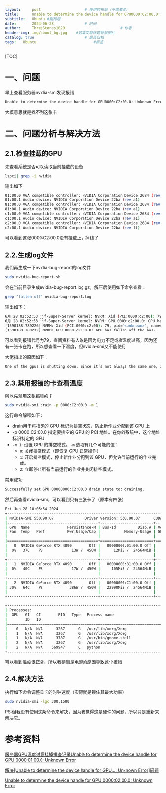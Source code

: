 ```yaml
---
layout:     post   				    # 使用的布局（不需要改）
title:      Unable to determine the device handle for GPU0000:C2:00.0: Unknown Error # 标题 
subtitle:   Ubuntu #副标题
date:       2024-06-28 				# 时间
author:     ThreeStones1029 						# 作者
header-img: img/about_bg.jpg 	#这篇文章标题背景图片
catalog: true 						# 是否归档
tags:	Ubuntu							#标签
---
```


[TOC]

# 一、问题

早上查看服务器nvidia-smi发现报错

~~~bash
Unable to determine the device handle for GPU0000:C2:00.0: Unknown Error
~~~

大概意思就是找不到这张卡

# 二、问题分析与解决方法

## 2.1.检查挂载的GPU

先查看系统是否可以读取当前挂载的设备

~~~bash
lspci| grep -i nvidia
~~~

输出如下

~~~bash
01:00.0 VGA compatible controller: NVIDIA Corporation Device 2684 (rev a1)
01:00.1 Audio device: NVIDIA Corporation Device 22ba (rev a1)
81:00.0 VGA compatible controller: NVIDIA Corporation Device 2684 (rev a1)
81:00.1 Audio device: NVIDIA Corporation Device 22ba (rev a1)
c1:00.0 VGA compatible controller: NVIDIA Corporation Device 2684 (rev a1)
c1:00.1 Audio device: NVIDIA Corporation Device 22ba (rev a1)
c2:00.0 VGA compatible controller: NVIDIA Corporation Device 2684 (rev ff)
c2:00.1 Audio device: NVIDIA Corporation Device 22ba (rev ff)
~~~

可以看到这张0000:C2:00.0没有挂载上，掉线了

## 2.2.生成log文件

我们再生成一下nvidia-bug-report的log文件

~~~bash
sudo nvidia-bug-report.sh
~~~

会在当前目录生成nvidia-bug-report.log.gz，解压后使用如下命令查看：

~~~bash
grep "fallen off" nvidia-bug-report.log
~~~

输出如下：

~~~bash
6月 28 02:52:53 jjf-Super-Server kernel: NVRM: Xid (PCI:0000:c2:00): 79, pid='<unknown>', name=<unknown>, GPU has fallen off the bus.
6月 28 02:52:53 jjf-Super-Server kernel: NVRM: GPU 0000:c2:00.0: GPU has fallen off the bus.
[1590188.789226] NVRM: Xid (PCI:0000:c2:00): 79, pid='<unknown>', name=<unknown>, GPU has fallen off the bus.
[1590188.789232] NVRM: GPU 0000:c2:00.0: GPU has fallen off the bus.
~~~

可以看到报错代号为79，查阅资料有人说是因为电力不足或者温度过高，因为还有一张卡在跑，所以想查看一下温度，但nvidia-smi又不能使用

大佬指出的原因如下：

~~~bash
One of the gpus is shutting down. Since it’s not always the same one, I guess they’re not damaged but either overheating or lack of power occurs. Please monitor temperatures, check PSU.
~~~

## 2.3.禁用报错的卡查看温度

所以先禁用这张报错的卡

~~~bash
sudo nvidia-smi drain -p 0000:C2:00.0 -m 1
~~~

这行命令解释如下：

* drain用于将指定的 GPU 标记为排空状态，防止新作业分配到该 GPU 上
* -p 0000:C2:00.0 指定要排空的 GPU 的 PCI 地址。在你的系统中，这个地址标识特定的 GPU
* `-m 1`: 设置 GPU 的排空模式。`-m` 选项有几个可能的值：
  - `0`: 关闭排空模式（即恢复 GPU 正常操作）
  - `1`: 开启排空模式，停止新作业分配到该 GPU，但允许当前运行的作业完成。
  - `2`: 立即停止所有当前运行的作业并关闭排空模式。

禁用成功

~~~bash
Successfully set GPU 00000000:C2:00.0 drain state to: draining.
~~~

然后再查看nvidia-smi，可以看到只有三张卡了（原本有四张）

~~~bash
Fri Jun 28 10:05:54 2024       
+-----------------------------------------------------------------------------------------+
| NVIDIA-SMI 550.90.07              Driver Version: 550.90.07      CUDA Version: 12.4     |
|-----------------------------------------+------------------------+----------------------+
| GPU  Name                 Persistence-M | Bus-Id          Disp.A | Volatile Uncorr. ECC |
| Fan  Temp   Perf          Pwr:Usage/Cap |           Memory-Usage | GPU-Util  Compute M. |
|                                         |                        |               MIG M. |
|=========================================+========================+======================|
|   0  NVIDIA GeForce RTX 4090        Off |   00000000:01:00.0 Off |                  Off |
|  0%   37C    P8             13W /  450W |      12MiB /  24564MiB |      0%      Default |
|                                         |                        |                  N/A |
+-----------------------------------------+------------------------+----------------------+
|   1  NVIDIA GeForce RTX 4090        Off |   00000000:81:00.0 Off |                  Off |
|  0%   40C    P8             17W /  450W |     105MiB /  24564MiB |      0%      Default |
|                                         |                        |                  N/A |
+-----------------------------------------+------------------------+----------------------+
|   2  NVIDIA GeForce RTX 4090        Off |   00000000:C1:00.0 Off |                  Off |
| 30%   64C    P2            386W /  450W |   22990MiB /  24564MiB |     98%      Default |
|                                         |                        |                  N/A |
+-----------------------------------------+------------------------+----------------------+
                                                                                         
+-----------------------------------------------------------------------------------------+
| Processes:                                                                              |
|  GPU   GI   CI        PID   Type   Process name                              GPU Memory |
|        ID   ID                                                               Usage      |
|=========================================================================================|
|    0   N/A  N/A      3267      G   /usr/lib/xorg/Xorg                              4MiB |
|    1   N/A  N/A      3267      G   /usr/lib/xorg/Xorg                             81MiB |
|    1   N/A  N/A      3787      G   /usr/bin/gnome-shell                           12MiB |
|    2   N/A  N/A      3267      G   /usr/lib/xorg/Xorg                              4MiB |
|    2   N/A  N/A    569947      C   python                                      22972MiB |
+-----------------------------------------------------------------------------------------+
~~~

可以看到温度很正常，所以我猜测是电源的原因导致这个报错

## 2.4.解决方法

执行如下命令调整显卡的时钟速度（实际就是锁住其最大功率）

~~~bash
sudo nvidia-smi -lgc 300,1500
~~~

PS:但我没有使用这条命令来解决，因为我觉得这是硬件的问题，所以只是重新来解决它。

# 参考资料

[服务器GPU温度过高挂掉排查记录Unable to determine the device handle for GPU 0000:01:00.0: Unknown Error](https://blog.csdn.net/qq_44850917/article/details/135431204?spm=1001.2101.3001.6650.3&utm_medium=distribute.pc_relevant.none-task-blog-2%7Edefault%7ECTRLIST%7ECtr-3-135431204-blog-103884592.235%5Ev43%5Epc_blog_bottom_relevance_base5&depth_1-utm_source=distribute.pc_relevant.none-task-blog-2%7Edefault%7ECTRLIST%7ECtr-3-135431204-blog-103884592.235%5Ev43%5Epc_blog_bottom_relevance_base5&utm_relevant_index=4)

[解决[Unable to determine the device handle for GPU...: Unknown Error]问题](https://gitcode.csdn.net/65e93c981a836825ed78e7d2.html?dp_token=eyJ0eXAiOiJKV1QiLCJhbGciOiJIUzI1NiJ9.eyJpZCI6NDMyNjYzLCJleHAiOjE3MTk3MTI0ODcsImlhdCI6MTcxOTEwNzY4NywidXNlcm5hbWUiOiJTTDEwMjlfIn0.KxSJNdD5XplbDhT2SjDYC6ZDrqJPm-22aSYlLbopMAY)

[Unable to determine the device handle for GPU 0000:02:00.0: Unknown Error](https://forums.developer.nvidia.com/t/unable-to-determine-the-device-handle-for-gpu-000000-0-unknown-error/197974?login=from_csdn)


